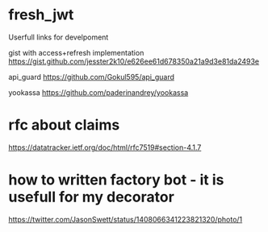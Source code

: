 # fresh_jwt

Userfull links for develpoment

gist with access+refresh implementation
https://gist.github.com/jesster2k10/e626ee61d678350a21a9d3e81da2493e

api_guard
https://github.com/Gokul595/api_guard

yookassa
https://github.com/paderinandrey/yookassa

# rfc about claims
https://datatracker.ietf.org/doc/html/rfc7519#section-4.1.7


# how to written factory bot - it is usefull for my decorator
https://twitter.com/JasonSwett/status/1408066341223821320/photo/1
